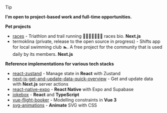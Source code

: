 > [!TIP]
> **I'm open to project-based work and full-time opportunities.**
>


**Pet projects**

- [races](https://github.com/t-i-m-i/races) - Triathlon and trail running 🏊‍♂️🚴🏻‍♂️🏃‍♂️ races bio. **Next.js**
- termoklina (private, release to the open source in progress) - Shifts app for local swimming club 🏊. A free project for the community that is used daily by its members. **Next.js**

**Reference implementations for various tech stacks**
- [react-zustand](https://github.com/t-i-m-i/react-zustand) - Manage state in **React** with Zustand
- [next-js-get-and-update-data-quick-overview](https://github.com/t-i-m-i/next-js-get-and-update-data-quick-overview) - Get and update data with **Next.js** server actions
- [react-native-expo](https://github.com/t-i-m-i/react-native-expo) - **React Native** with Expo and Supabase
- [jokebox](https://github.com/t-i-m-i/jokebox) - **React** and **TypeScript**
- [vue-flight-booker](https://github.com/t-i-m-i/vue-flight-booker) - Modelling constraints in **Vue 3**
- [svg-animations](https://github.com/t-i-m-i/vue-flight-booker) - **Animate** SVG with CSS




<!--
**t-i-m-i/t-i-m-i** is a ✨ _special_ ✨ repository because its `README.md` (this file) appears on your GitHub profile.

Here are some ideas to get you started:

- 🔭 I’m currently working on ...
- 🌱 I’m currently learning ...
- 👯 I’m looking to collaborate on ...
- 🤔 I’m looking for help with ...
- 💬 Ask me about ...
- 📫 How to reach me: ...
- 😄 Pronouns: ...
- ⚡ Fun fact: ...
-->

